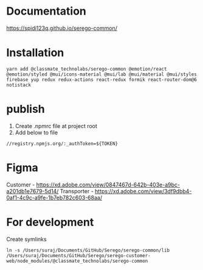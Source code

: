 # Documentation

https://spidi123q.github.io/serego-common/

# Installation

```
yarn add @classmate_technolabs/serego-common @emotion/react @emotion/styled @mui/icons-material @mui/lab @mui/material @mui/styles firebase yup redux redux-actions react-redux formik react-router-dom@6 notistack
```

# publish

1. Create .npmrc file at project root
2. Add below to file

```
//registry.npmjs.org/:_authToken=${TOKEN}
```

# Figma

Customer - https://xd.adobe.com/view/0847467d-642b-403e-a9bc-a201db1e7679-5d14/
Transporter - https://xd.adobe.com/view/3df9dbb4-0af1-4c9c-a9fe-1b7eb782c603-68aa/

# For development

Create symlinks

```
ln -s /Users/suraj/Documents/GitHub/Serego/serego-common/lib /Users/suraj/Documents/GitHub/Serego/serego-customer-web/node_modules/@classmate_technolabs/serego-common
```
